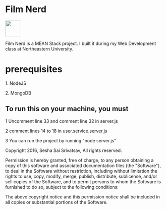 <h1> Film Nerd</h1>
<img src="https://film-nerd.herokuapp.com/project/img/film_nerd_logo.jpg" height=50px>

<p>Film Nerd is a MEAN Stack project. I built it during my Web Development class at Northeastern University.</p>

<h1>prerequisites</h1>
<p>1. NodeJS</p>
<p>2. MongoDB</p>


<h2>To run this on your machine, you must</h2>
<p>1 Uncomment line 33 and comment line 32 in server.js </p>
<p>2 comment lines 14 to 18 in user.service.server.js﻿</p>
<p>3 You can run the project by running 
"node server.js"</p>


<p>Copyright 2016, Sesha Sai Srivatsav, All rights reserved.</p>


<p>Permission is hereby granted, free of charge, to any person obtaining a copy
of this software and associated documentation files (the "Software"), to deal
in the Software without restriction, including without limitation the rights
to use, copy, modify, merge, publish, distribute, sublicense, and/or sell
copies of the Software, and to permit persons to whom the Software is
furnished to do so, subject to the following conditions:</p>

<p>The above copyright notice and this permission notice shall be included in
all copies or substantial portions of the Software.</p>
